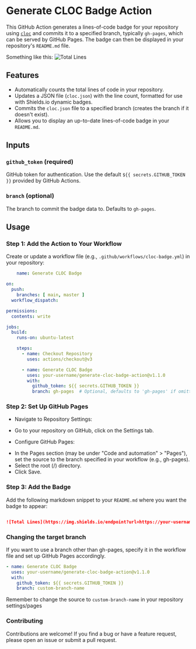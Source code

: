 # Generate CLOC Badge Action

This GitHub Action generates a lines-of-code badge for your repository using [`cloc`](https://github.com/AlDanial/cloc) and commits it to a specified branch, typically `gh-pages`, which can be served by GitHub Pages. The badge can then be displayed in your repository's `README.md` file.

Something like this:
![Total Lines](https://img.shields.io/endpoint?url=https://Nightfury874.github.io/generate-cloc-badge-action/cloc.json&style=for-the-badge)

## Features

- Automatically counts the total lines of code in your repository.
- Updates a JSON file (`cloc.json`) with the line count, formatted for use with Shields.io dynamic badges.
- Commits the `cloc.json` file to a specified branch (creates the branch if it doesn't exist).
- Allows you to display an up-to-date lines-of-code badge in your `README.md`.

## Inputs

### `github_token` (required)

GitHub token for authentication. Use the default `${{ secrets.GITHUB_TOKEN }}` provided by GitHub Actions.

### `branch` (optional)

The branch to commit the badge data to. Defaults to `gh-pages`.

## Usage

### **Step 1: Add the Action to Your Workflow**

Create or update a workflow file (e.g., `.github/workflows/cloc-badge.yml`) in your repository:

```yaml
    name: Generate CLOC Badge

on:
  push:
    branches: [ main, master ]
  workflow_dispatch:

permissions:
  contents: write

jobs:
  build:
    runs-on: ubuntu-latest

    steps:
      - name: Checkout Repository
        uses: actions/checkout@v3

      - name: Generate CLOC Badge
        uses: your-username/generate-cloc-badge-action@v1.1.0
        with:
          github_token: ${{ secrets.GITHUB_TOKEN }}
          branch: gh-pages  # Optional, defaults to 'gh-pages' if omitted

```


### **Step 2: Set Up GitHub Pages**
* Navigate to Repository Settings:

- Go to your repository on GitHub, click on the Settings tab.

* Configure GitHub Pages:

- In the Pages section (may be under "Code and automation" > "Pages"), set the source to the branch specified in your workflow (e.g., gh-pages).
- Select the root (/) directory.
- Click Save.

### **Step 3: Add the Badge**

Add the following markdown snippet to your ```README.md``` where you want the badge to appear:

```markdown

![Total Lines](https://img.shields.io/endpoint?url=https://your-username.github.io/your-repo-name/cloc.json&style=for-the-badge)

```


### **Changing the target branch**

If you want to use a branch other than gh-pages, specify it in the workflow file and set up GitHub Pages accordingly.

```yaml
- name: Generate CLOC Badge
  uses: your-username/generate-cloc-badge-action@v1.1.0
  with:
    github_token: ${{ secrets.GITHUB_TOKEN }}
    branch: custom-branch-name

```
Remember to change the source to `custom-branch-name` in your repository settings/pages

### **Contributing**
Contributions are welcome! If you find a bug or have a feature request, please open an issue or submit a pull request.



